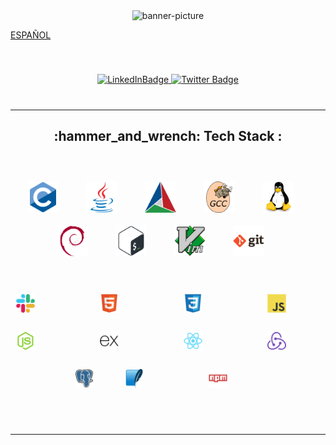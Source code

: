 <div id="header" align="center" style="text-align: center; margin-bottom: 40px;">
  <img src="https://media.licdn.com/dms/image/D4D16AQEdyHtRpk-Qtw/profile-displaybackgroundimage-shrink_350_1400/0/1681330192761?e=1693440000&v=beta&t=M8qbXdVtepkl26LPdVRk3oPmkmZJTiT5CfrKrCOGbPM" width="800" height="160" alt="banner-picture">
  <div align="left" style="padding: 10px; margin: -10px;">
    
  [ESPAÑOL](./spanish.md)
  </div>
</div>

<div id="badges" align="center" style="text-align: center; margin-bottom: 40px;">
  <a href="https://www.linkedin.com/in/francoibanezweb/">
    <img src="https://img.shields.io/badge/LinkedIn-blue?style=for-the-badge&logo=linkedin&logoColor=white" alt="LinkedInBadge"> 
  </a>
  <a href="https://twitter.com/francoibanezweb">
    <img src="https://img.shields.io/badge/Twitter-blue?style=for-the-badge&logo=twitter&logoColor=white" alt="Twitter Badge"/>
  </a>
</div>

---

<div align="center" style="text-align: center; margin-bottom: 60px;">
  <h2>:hammer_and_wrench: Tech Stack :</h2>
</div>

<div align="center" style="display: inline-flex; flex-wrap: wrap; justify-content: center; align-items: center; gap: 20px; margin-bottom: 60px;">
  <img src="https://github.com/devicons/devicon/blob/master/icons/c/c-original.svg" title="c" alt="c" width="50" height="50"/>&nbsp;
  <img src="https://github.com/devicons/devicon/blob/master/icons/java/java-original.svg" title="java" alt="java" width="50" height="50"/>&nbsp;
  <img src="https://github.com/devicons/devicon/blob/master/icons/cmake/cmake-original.svg" title="Cmake" alt="Cmake" width="50" height="50"/>&nbsp;  
  <img src="https://github.com/devicons/devicon/blob/master/icons/gcc/gcc-original.svg" title="gcc" alt="gcc" width="50" height="50"/>&nbsp;  
  <img src="https://github.com/devicons/devicon/blob/master/icons/linux/linux-original.svg" title="linux" alt="linux" width="50" height="50"/>&nbsp;
  <img src="https://github.com/devicons/devicon/blob/master/icons/debian/debian-original.svg" title="debian" alt="debian" width="50" height="50"/>&nbsp;
  <img src="https://github.com/devicons/devicon/blob/master/icons/bash/bash-original.svg" title="Bash" alt="Bash" width="50" height="50"/>&nbsp;
  <img src="https://github.com/devicons/devicon/blob/master/icons/vim/vim-original.svg" title="Vim" alt="Vim" width="50" height="50"/>&nbsp;
  <img src="https://github.com/devicons/devicon/blob/master/icons/git/git-original-wordmark.svg" title="Git" alt="Git" width="50" height="50"/>&nbsp;
</div>

<div align="center" style="display: inline-flex; flex-wrap: wrap; justify-content: center; align-items: center; gap: 30px 50px; width: 100%; margin-bottom: 60px;">
  <img src="https://github.com/devicons/devicon/blob/master/icons/slack/slack-original.svg" title="Slack" alt="Slack" width="30" height="30"/>&nbsp;
  <img src="https://github.com/devicons/devicon/blob/master/icons/html5/html5-original.svg" title="HTML5" alt="HTML" width="30" height="30"/>&nbsp;
  <img src="https://github.com/devicons/devicon/blob/master/icons/css3/css3-original.svg"  title="CSS3" alt="CSS" width="30" height="30"/>&nbsp;  
  <img src="https://github.com/devicons/devicon/blob/master/icons/javascript/javascript-original.svg" title="JavaScript" alt="JavaScript" width="30" height="30"/>&nbsp;
  <img src="https://github.com/devicons/devicon/blob/master/icons/nodejs/nodejs-original.svg" title="NodeJS" alt="NodeJS" width="30" height="30"/>&nbsp;
  <img src="https://github.com/devicons/devicon/blob/master/icons/express/express-original.svg" title="Express" alt="Express" width="30" height="30"/>&nbsp;
  <img src="https://github.com/devicons/devicon/blob/master/icons/react/react-original.svg" title="React" alt="React" width="30" height="30"/>&nbsp;
  <img src="https://github.com/devicons/devicon/blob/master/icons/redux/redux-original.svg" title="Redux" alt="Redux " width="30" height="30"/>&nbsp;
  <img src="https://github.com/devicons/devicon/blob/master/icons/postgresql/postgresql-original.svg" title="PostgreSQL" alt="PostgreSQL" width="30" height="30"/>
  <img src="https://github.com/devicons/devicon/blob/master/icons/sqlite/sqlite-original.svg" title="sqlite"  alt="sqlite" width="30" height="30"/>&nbsp;
  <img src="https://github.com/devicons/devicon/blob/master/icons/npm/npm-original-wordmark.svg" title="npm"  alt="npm" width="30" height="30"/>&nbsp;
  
</div>

---
